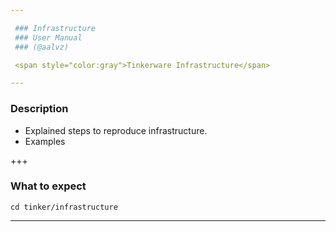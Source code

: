```yaml
---

 ### Infrastructure
 ### User Manual
 ### (@aalvz)

 <span style="color:gray">Tinkerware Infrastructure</span>

---
```


 ### Description

   - Explained steps to reproduce infrastructure.
   - Examples

 +++

 ### What to expect

 ```
 cd tinker/infrastructure
 ```

---
